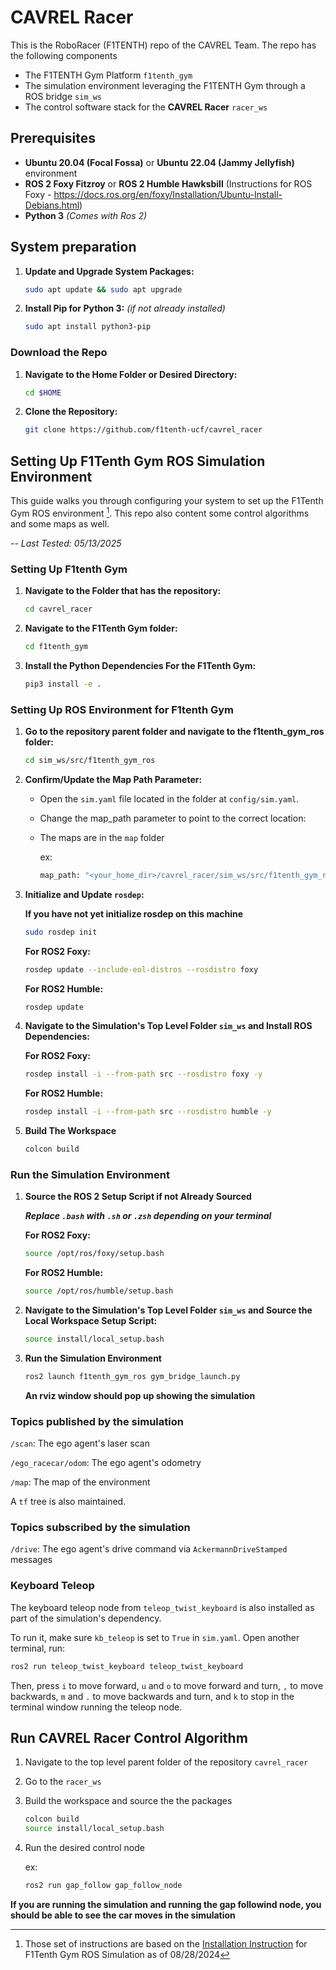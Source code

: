 # CAVREL Racer

This is the RoboRacer (F1TENTH) repo of the CAVREL Team. The repo has the following components
- The F1TENTH Gym Platform `f1tenth_gym`
- The simulation environment leveraging the F1TENTH Gym through a ROS bridge `sim_ws`
- The control software stack for the **CAVREL Racer** `racer_ws`

## Prerequisites

- **Ubuntu 20.04 (Focal Fossa)** or **Ubuntu 22.04 (Jammy Jellyfish)** environment
- **ROS 2 Foxy Fitzroy** or **ROS 2 Humble Hawksbill** (Instructions for ROS Foxy - https://docs.ros.org/en/foxy/Installation/Ubuntu-Install-Debians.html)
- **Python 3** *(Comes with Ros 2)*

## System preparation

1. **Update and Upgrade System Packages:**

   ```bash
   sudo apt update && sudo apt upgrade
   ```

2. **Install Pip for Python 3:** *(if not already installed)*

   ```bash
   sudo apt install python3-pip
   ```
### Download the Repo

1. **Navigate to the Home Folder or Desired Directory:**

   ```bash
   cd $HOME
   ```

2. **Clone the Repository:**

   ```bash
   git clone https://github.com/f1tenth-ucf/cavrel_racer
   ```

## Setting Up F1Tenth Gym ROS Simulation Environment

This guide walks you through configuring your system to set up the F1Tenth Gym ROS environment [^1]. This repo also content some control algorithms and some maps as well.

[^1]: Those set of instructions are based on the [Installation Instruction](https://github.com/f1tenth/f1tenth_gym_ros) for F1Tenth Gym ROS Simulation as of 08/28/2024

-- *Last Tested: 05/13/2025*

### Setting Up F1tenth Gym

1. **Navigate to the Folder that has the repository:**

   ```bash
   cd cavrel_racer
   ```

2. **Navigate to the F1Tenth Gym folder:**

   ```bash
   cd f1tenth_gym
   ```

3. **Install the Python Dependencies For the F1Tenth Gym:**

   ```bash
   pip3 install -e .
   ```

### Setting Up ROS Environment for F1tenth Gym

1. **Go to the repository parent folder and navigate to the f1tenth_gym_ros folder:**

   ```bash
   cd sim_ws/src/f1tenth_gym_ros
   ```

2. **Confirm/Update the Map Path Parameter:**

    - Open the `sim.yaml` file located in the folder at `config/sim.yaml`.
    - Change the map_path parameter to point to the correct location:
    - The maps are in the `map` folder

      ex:
      ```bash
      map_path: "<your_home_dir>/cavrel_racer/sim_ws/src/f1tenth_gym_ros/maps/levine"
      ```

4. **Initialize and Update `rosdep`:**

   **If you have not yet initialize rosdep on this machine**
   ```bash
   sudo rosdep init
   ```

   **For ROS2 Foxy:**
   ```bash
   rosdep update --include-eol-distros --rosdistro foxy
   ```

   **For ROS2 Humble:**
   ```bash
   rosdep update
   ```

5. **Navigate to the Simulation's Top Level Folder `sim_ws` and Install ROS Dependencies:**

   **For ROS2 Foxy:**
   ```bash
   rosdep install -i --from-path src --rosdistro foxy -y
   ```

   **For ROS2 Humble:**
   ```bash
   rosdep install -i --from-path src --rosdistro humble -y
   ```

6. **Build The Workspace**

   ```bash
   colcon build
   ```

### Run the Simulation Environment

1. **Source the ROS 2 Setup Script if not Already Sourced**
   
   ***Replace `.bash` with `.sh` or `.zsh` depending on your terminal***

   **For ROS2 Foxy:**
   ```bash
   source /opt/ros/foxy/setup.bash
   ```

   **For ROS2 Humble:**
   ```bash
   source /opt/ros/humble/setup.bash
   ```

2. **Navigate to the Simulation's Top Level Folder `sim_ws` and Source the Local Workspace Setup Script:**

   ```bash
   source install/local_setup.bash
   ```

3. **Run the Simulation Environment**

   ```bash
   ros2 launch f1tenth_gym_ros gym_bridge_launch.py
   ```

   **An rviz window should pop up showing the simulation**

### Topics published by the simulation

`/scan`: The ego agent's laser scan

`/ego_racecar/odom`: The ego agent's odometry

`/map`: The map of the environment

A `tf` tree is also maintained.

### Topics subscribed by the simulation

`/drive`: The ego agent's drive command via `AckermannDriveStamped` messages

### Keyboard Teleop

The keyboard teleop node from `teleop_twist_keyboard` is also installed as part of the simulation's dependency. 

To run it, make sure `kb_teleop` is set to `True` in `sim.yaml`. Open another terminal, run:
```bash
ros2 run teleop_twist_keyboard teleop_twist_keyboard
```
Then, press `i` to move forward, `u` and `o` to move forward and turn, `,` to move backwards, `m` and `.` to move backwards and turn, and `k` to stop in the terminal window running the teleop node.

## Run CAVREL Racer Control Algorithm

1. Navigate to the top level parent folder of the repository `cavrel_racer`
2. Go to the `racer_ws`
3. Build the workspace and source the the packages

   ```bash
   colcon build
   source install/local_setup.bash
   ```

4. Run the desired control node

   ex:

   ```bash
   ros2 run gap_follow gap_follow_node
   ```

**If you are running the simulation and running the gap followind node, you should be able to see the car moves in the simulation**
